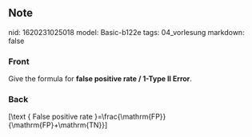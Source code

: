 ## Note
nid: 1620231025018
model: Basic-b122e
tags: 04_vorlesung
markdown: false

### Front
Give the formula for <b>false positive rate / 1-Type II Error</b>.

### Back
\[\text { False positive rate }=\frac{\mathrm{FP}}{\mathrm{FP}+\mathrm{TN}}\]
